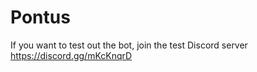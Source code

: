# Pontus

If you want to test out the bot, join the test Discord server 
https://discord.gg/mKcKnqrD

